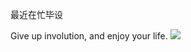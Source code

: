 最近在忙毕设

Give up involution, and enjoy your life. ![](https://visitor-badge.glitch.me/badge?page_id=peanutzhen.peanutzhen)
